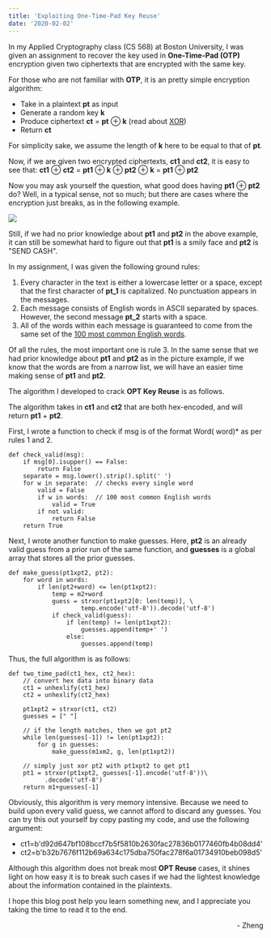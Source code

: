 ```yaml
---
title: 'Exploiting One-Time-Pad Key Reuse'
date: '2020-02-02'
---
```


In my Applied Cryptography class (CS 568) at Boston University, I was given an assignment to recover the key used in **One-Time-Pad (OTP)** encryption given two ciphertexts that are encrypted with the same key.

For those who are not familiar with **OTP**, it is an pretty simple encryption algorithm:

- Take in a plaintext **pt** as input
- Generate a random key **k**
- Produce ciphertext **ct** = **pt** ⊕ **k** (read about <a href = "https://en.wikipedia.org/wiki/Exclusive_or">XOR</a>)
- Return **ct**

For simplicity sake, we assume the length of **k** here to be equal to that of **pt**.

Now, if we are given two encrypted ciphertexts, **ct1** and **ct2**, it is easy to see that: **ct1** ⊕ **ct2** = **pt1** ⊕ **k** ⊕ **pt2** ⊕ **k** = **pt1** ⊕ **pt2**

Now you may ask yourself the question, what good does having **pt1** ⊕ **pt2** do? Well, in a typical sense, not so much; but there are cases where the encryption just breaks, as in the following example.

<img src='https://miro.medium.com/max/833/1*tJIwnuj8k6MVB6X7FmVDiQ.png'>

Still, if we had no prior knowledge about **pt1** and **pt2** in the above example, it can still be somewhat hard to figure out that **pt1** is a smily face and **pt2** is "SEND CASH".

In my assignment, I was given the following ground rules:

1. Every character in the text is either a lowercase letter
    or a space, except that the first character of **pt_1** is capitalized.
    No punctuation appears in the messages. 
2. Each message consists of English words in ASCII
    separated by spaces. However, the second message **pt_2** starts with a space.
3. All of the words within each message is guaranteed to come from
    the same set of the <a href = 'https://en.wikipedia.org/wiki/Most_common_words_in_English'>100 most common English words</a>.

Of all the rules, the most important one is rule 3. In the same sense that we had prior knowledge about **pt1** and **pt2** as in the picture example, if we know that the words are from a narrow list, we will have an easier time making sense of **pt1** and **pt2**.

The algorithm I developed to crack **OPT Key Reuse** is as follows.

The algorithm takes in **ct1** and **ct2** that are both hex-encoded, and will return **pt1** + **pt2**.

First, I wrote a function to check if msg is of the format Word( word)* as per rules 1 and 2.

    def check_valid(msg):
        if msg[0].isupper() == False:
            return False
        separate = msg.lower().strip().split(' ')
        for w in separate:  // checks every single word
            valid = False
            if w in words:  // 100 most common English words
                valid = True
            if not valid:
                return False
        return True

Next, I wrote another function to make guesses. Here, **pt2** is an already valid guess from a prior run of the same function, and **guesses** is a global array that stores all the prior guesses.


    def make_guess(pt1xpt2, pt2):
        for word in words:
            if len(pt2+word) <= len(pt1xpt2):
                temp = m2+word
                guess = strxor(pt1xpt2[0: len(temp)], \
                        temp.encode('utf-8')).decode('utf-8')
                if check_valid(guess):
                    if len(temp) != len(pt1xpt2):
                        guesses.append(temp+' ')
                    else:
                        guesses.append(temp)

Thus, the full algorithm is as follows:

    def two_time_pad(ct1_hex, ct2_hex):
        // convert hex data into binary data
        ct1 = unhexlify(ct1_hex)
        ct2 = unhexlify(ct2_hex)

        pt1xpt2 = strxor(ct1, ct2)
        guesses = [" "]

        // if the length matches, then we got pt2
        while len(guesses[-1]) != len(pt1xpt2):
            for g in guesses:
                make_guess(m1xm2, g, len(pt1xpt2))

        // simply just xor pt2 with pt1xpt2 to get pt1
        pt1 = strxor(pt1xpt2, guesses[-1].encode('utf-8'))\ 
              .decode('utf-8')
        return m1+guesses[-1]

Obviously, this algorithm is very memory intensive. Because we need to build upon every valid guess, we cannot afford to discard any guesses. You can try this out yourself by copy pasting my code, and use the following argument: 

- ct1=b'd92d647bf108bccf7b5f5810b2630fac27836b0177460fb4b08dd4' 
- ct2=b'b32b7676f112b69a634c175dba750fac278f6a01734910beb098d5'

Although this algorithm does not break most **OPT Reuse** cases, it shines light on how easy it is to break such cases if we had the lightest knowledge about the information contained in the plaintexts. 

I hope this blog post help you learn something new, and I appreciate you taking the time to read it to the end.

<div style="text-align: right"> - Zheng </div>